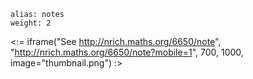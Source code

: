 ````
alias: notes
weight: 2
````

<:= iframe("See http://nrich.maths.org/6650/note", "http://nrich.maths.org/6650/note?mobile=1", 700, 1000, image="thumbnail.png") :>